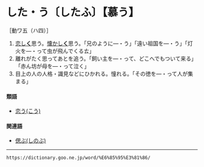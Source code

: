 # した・う〔したふ〕【慕う】

［動ワ五（ハ四）］

1. [恋し**く**](こいしい（恋しい）)思う。[懐かし**く**](なつかしい（懐かしい）)思う。「兄のように―・う」「遠い祖国を―・う」「灯火を―・って虫が飛んでくるㄊ」
2. 離れがたく思ってあとを追う。「飼い主を―・って、どこへでもついて来る」「赤ん坊が母を―・って泣く」
3. 目上の人の人格・識見などにひかれる。憧れる。「その徳を―・って人が集まる」
    

#### 類語

-   [恋う(こう)](https://dictionary.goo.ne.jp/word/%E6%81%8B%E3%81%86/#jn-71488)

#### 関連語

-   [偲ぶ(しのぶ)](https://dictionary.goo.ne.jp/word/%E5%81%B2%E3%81%B6_%28%E3%81%97%E3%81%AE%E3%81%B6%29/#jn-99728)

---
`https://dictionary.goo.ne.jp/word/%E6%85%95%E3%81%86/`